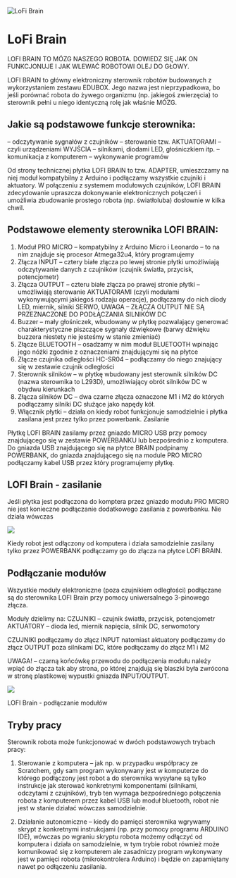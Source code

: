 ![LoFi Brain](http://www.lofirobot.com/wp-content/uploads/lofi_brain1280.jpg)

# LoFi Brain

LOFI BRAIN TO MÓZG NASZEGO ROBOTA. DOWIEDZ SIĘ JAK ON FUNKCJONUJE I JAK WLEWAĆ ROBOTOWI OLEJ DO GŁOWY.

LOFI BRAIN to główny elektroniczny sterownik robotów budowanych z wykorzystaniem zestawu EDUBOX. Jego nazwa jest nieprzypadkowa, bo jeśli porównać robota do żywego organizmu (np. jakiegoś zwierzęcia) to sterownik pełni u niego identyczną rolę jak właśnie MÓZG.


## Jakie są podstawowe funkcje sterownika:

– odczytywanie sygnałów z czujników
– sterowanie tzw. AKTUATORAMI – czyli urządzeniami WYJŚCIA – silnikami, diodami LED, głośniczkiem itp.
– komunikacja z komputerem
– wykonywanie programów

Od strony technicznej płytka LOFI BRAIN to tzw. ADAPTER, umieszczamy na niej moduł kompatybilny z Arduino i podłączamy wszystkie czujniki i aktuatory. W połączeniu z systemem modułowych czujników, LOFI BRAIN zdecydowanie upraszcza dokonywanie elektronicznych połączeń i umożliwia zbudowanie prostego robota (np. światłoluba) dosłownie w kilka chwil.

## Podstawowe elementy sterownika LOFI BRAIN:

1. Moduł PRO MICRO – kompatybilny z Arduino Micro i Leonardo – to na nim znajduje się procesor Atmega32u4, który programujemy
2. Złącza INPUT – cztery białe złącza po lewej stronie płytki umożliwiają odczytywanie danych z czujników (czujnik światła, przycisk, potencjometr)
3. Złącza OUTPUT – czteru białe złącza po prawej stronie płytki – umożliwiają sterowanie AKTUATORAMI (czyli modułami wykonywującymi jakiegoś rodzaju operacje), podłączamy do nich diody LED, miernik, silniki SERWO, UWAGA – ZŁĄCZA OUTPUT NIE SĄ PRZEZNACZONE DO PODŁĄCZANIA SILNIKÓW DC
4. Buzzer – mały głośniczek, wbudowany w płytkę pozwalający generować charakterystyczne piszczące sygnały dźwiękowe (barwy dźwięku buzzera niestety nie jesteśmy w stanie zmieniać)
5. Złącze BLUETOOTH – osadzamy w nim moduł BLUETOOTH wpinając jego nóżki zgodnie z oznaczeniami znajdującymi się na płytce
6. Złącze czujnika odległości HC-SR04 – podłączamy do niego znajujący się w zestawie czujnik odległości
7. Sterownik silników – w płytkę wbudowany jest sterownik silników DC (nazwa sterownika to L293D), umożliwiający obrót silników DC w obydwu kierunkach
8. Złącza silników DC – dwa czarne złącza oznaczone M1 i M2 do których podłączamy silniki DC służące jako napędy kół.
9. Włącznik płytki – działa on kiedy robot funkcjonuje samodzielnie i płytka zasilana jest przez tylko przez powerbank.
Zasilanie

Płytkę LOFI BRAIN zasilamy przez gniazdo MICRO USB przy pomocy znajdującego się w zestawie POWERBANKU lub bezpośrednio z komputera. Do gniazda USB znajdującego się na płytce BRAIN podpinamy POWERBANK, do gniazda znajdującego się na module PRO MICRO podłączamy kabel USB przez który programujemy płytkę.

## LOFI Brain - zasilanie

Jeśli płytka jest podłączona do komptera przez gniazdo modułu PRO MICRO nie jest konieczne podłączanie dodatkowego zasilania z powerbanku. Nie działa wówczas

![](http://www.lofirobot.com/wp-content/uploads/brain_zasilanie-1280x853.jpg)

Kiedy robot jest odłączony od komputera i działa samodzielnie zasilany tylko przez POWERBANK podłączamy go do złącza na płytce LOFI BRAIN.

## Podłączanie modułów

Wszystkie moduły elektroniczne (poza czujnikiem odległości) podłączane są do sterownika LOFI Brain przy pomocy uniwersalnego 3-pinowego złącza.

Moduły dzielimy na:
CZUJNIKI – czujnik światła, przycisk, potencjometr
AKTUATORY – dioda led, miernik napięcia, silnik DC, serwomotory

CZUJNIKI podłączamy do złącz INPUT natomiast aktuatory podłączamy do złącz OUTPUT poza silnikami DC, które podłączamy do złącz M1 i M2

UWAGA! – czarną końcówkę przewodu do podłączenia modułu należy wpiąć do złącza tak aby strona, po której znajdują się blaszki była zwrócona w stronę plastikowej wypustki gniazda INPUT/OUTPUT.

![](http://www.lofirobot.com/wp-content/uploads/podlaczanie-1280x854.jpg)

LOFI Brain - podłączanie modułów

## Tryby pracy

Sterownik robota może funkcjonować w dwóch podstawowych trybach pracy:

1. Sterowanie z komputera – jak np. w przypadku współpracy ze Scratchem, gdy sam program wykonywany jest w komputerze do którego podłączony jest robot a do sterownika wysyłane są tylko instrukcje jak sterować konkretnymi komponentami (silnikami, odczytami z czujników), tryb ten wymaga bezpośredniego połączenia robota z komputerem przez kabel USB lub moduł bluetooth, robot nie jest w stanie działać wówczas samodzielnie.

2. Działanie autonomiczne – kiedy do pamięci sterownika wgrywamy skrypt z konkretnymi instrukcjami (np. przy pomocy programu ARDUINO IDE), wówczas po wgraniu skryptu robota możemy odłączyć od komputera i działa on samodzielnie, w tym trybie robot również może komunikować się z komputerem ale zasadniczy program wykonywany jest w pamięci robota (mikrokontrolera Arduino) i będzie on zapamiętany nawet po odłączeniu zasilania.